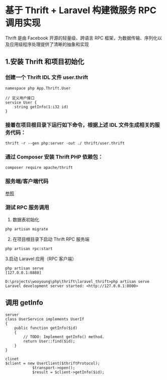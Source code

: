 # 基于 Thrift + Laravel 构建微服务 RPC 调用实现
Thrift 是由 Facebook 开源的轻量级、跨语言 RPC 框架，为数据传输、序列化以及应用级程序处理提供了清晰的抽象和实现

## 1.安装 Thrift 和项目初始化
### 创建一个 Thrift IDL 文件 user.thrift
```$xslt
namespace php App.Thrift.User

// 定义用户接口
service User {
    string getInfo(1:i32 id)
}
```

### 接着在项目根目录下运行如下命令，根据上述 IDL 文件生成相关的服务代码：
```$xslt
thrift -r --gen php:server -out ./ thrift/user.thrift
```

### 通过 Composer 安装 Thrift PHP 依赖包：
```$xslt
composer require apache/thrift
```

### 服务端/客户端代码  
[参照](https://xueyuanjun.com/post/21291)

### 测试 RPC 服务调用
1. 数据表初始化
```$xslt
php artisan migrate
```
2. 在项目根目录下启动 Thrift RPC 服务端
```$xslt
php artisan rpc:start
```

3.启动 Laravel 应用（RPC 客户端）
```$xslt
php artisan serve
[127.0.0.1:8888]

D:\projects\wooyoung\php\thrift\laravel_thrift>php artisan serve
Laravel development server started: <http://127.0.0.1:8000>
```

## 调用 getInfo
```$xslt
server
class UserService implements UserIf
{
    public function getInfo($id)
    {
        // TODO: Implement getInfo() method.
        return User::find($id);
    }
}
```
```$xslt
clinet 
$client = new UserClient($thriftProtocol);
            $transport->open();
            $result = $client->getInfo($id);
```